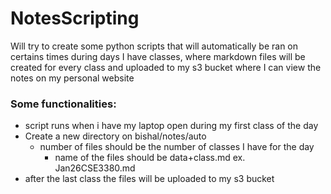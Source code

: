 # NotesScripting
Will try to create some python scripts that will automatically be ran on certains times during days I have classes, where markdown files will be created for every class and uploaded to my s3 bucket where I can view the notes on my personal website


### Some functionalities:

- script runs when i have my laptop open during my first class of the day
- Create a new directory on bishal/notes/auto 
  - number of files should be the number of classes I have for the day
    - name of the files should be data+class.md ex. Jan26CSE3380.md
- after the last class the files will be uploaded to my s3 bucket
   
